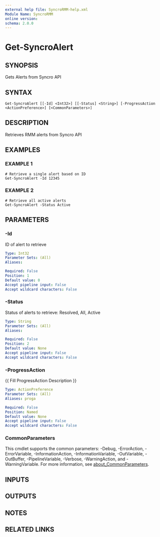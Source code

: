 ```yaml
---
external help file: SyncroRMM-help.xml
Module Name: SyncroRMM
online version:
schema: 2.0.0
---
```


# Get-SyncroAlert

## SYNOPSIS
Gets Alerts from Syncro API

## SYNTAX

```
Get-SyncroAlert [[-Id] <Int32>] [[-Status] <String>] [-ProgressAction <ActionPreference>] [<CommonParameters>]
```

## DESCRIPTION
Retrieves RMM alerts from Syncro API

## EXAMPLES

### EXAMPLE 1
```
# Retrieve a single alert based on ID
Get-SyncroAlert -Id 12345
```

### EXAMPLE 2
```
# Retrieve all active alerts
Get-SyncroAlert -Status Active
```

## PARAMETERS

### -Id
ID of alert to retrieve

```yaml
Type: Int32
Parameter Sets: (All)
Aliases:

Required: False
Position: 1
Default value: 0
Accept pipeline input: False
Accept wildcard characters: False
```

### -Status
Status of alerts to retrieve: Resolved, All, Active

```yaml
Type: String
Parameter Sets: (All)
Aliases:

Required: False
Position: 2
Default value: None
Accept pipeline input: False
Accept wildcard characters: False
```

### -ProgressAction
{{ Fill ProgressAction Description }}

```yaml
Type: ActionPreference
Parameter Sets: (All)
Aliases: proga

Required: False
Position: Named
Default value: None
Accept pipeline input: False
Accept wildcard characters: False
```

### CommonParameters
This cmdlet supports the common parameters: -Debug, -ErrorAction, -ErrorVariable, -InformationAction, -InformationVariable, -OutVariable, -OutBuffer, -PipelineVariable, -Verbose, -WarningAction, and -WarningVariable. For more information, see [about_CommonParameters](http://go.microsoft.com/fwlink/?LinkID=113216).

## INPUTS

## OUTPUTS

## NOTES

## RELATED LINKS
